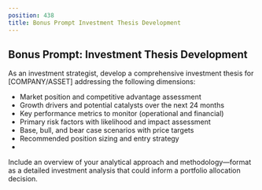 ```yaml
---
position: 438
title: Bonus Prompt Investment Thesis Development
---
```


## Bonus Prompt: Investment Thesis Development

As an investment strategist, develop a comprehensive investment thesis for [COMPANY/ASSET] addressing the following dimensions:





- Market position and competitive advantage assessment
- Growth drivers and potential catalysts over the next 24 months
- Key performance metrics to monitor (operational and financial)
- Primary risk factors with likelihood and impact assessment
- Base, bull, and bear case scenarios with price targets
- Recommended position sizing and entry strategy
- 
Include an overview of your analytical approach and methodology—format as a detailed investment analysis that could inform a portfolio allocation decision.